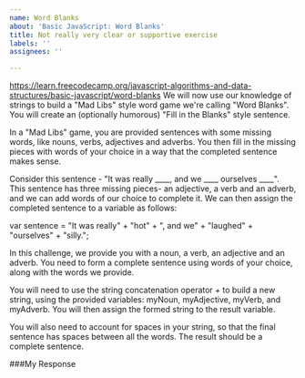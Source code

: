 ```yaml
---
name: Word Blanks
about: 'Basic JavaScript: Word Blanks'
title: Not really very clear or supportive exercise
labels: ''
assignees: ''

---
```


https://learn.freecodecamp.org/javascript-algorithms-and-data-structures/basic-javascript/word-blanks 
We will now use our knowledge of strings to build a "Mad Libs" style word game we're calling "Word Blanks". You will create an (optionally humorous) "Fill in the Blanks" style sentence.

In a "Mad Libs" game, you are provided sentences with some missing words, like nouns, verbs, adjectives and adverbs. You then fill in the missing pieces with words of your choice in a way that the completed sentence makes sense.

Consider this sentence - "It was really ____, and we ____ ourselves ____". This sentence has three missing pieces- an adjective, a verb and an adverb, and we can add words of our choice to complete it. We can then assign the completed sentence to a variable as follows:

var sentence = "It was really" + "hot" + ", and we" + "laughed" + "ourselves" + "silly.";

In this challenge, we provide you with a noun, a verb, an adjective and an adverb. You need to form a complete sentence using words of your choice, along with the words we provide.

You will need to use the string concatenation operator + to build a new string, using the provided variables: myNoun, myAdjective, myVerb, and myAdverb. You will then assign the formed string to the result variable.

You will also need to account for spaces in your string, so that the final sentence has spaces between all the words. The result should be a complete sentence.

###My Response

<p id="demo"></p>

<script>

function wordBlanks(myAdjective, myNoun, myVerb, myAdverb) {

myAdjective ="cat";
myNoun ="small";
myVerb = "loud";
myAdverb="silly";


  var result=""
  result = "My "+myAdjective+" is "+myNoun+" and "+myVerb+" and very "+myAdverb+".";

 return result;
 
}
document.getElementById("demo").innerHTML = wordBlanks();
</script>
